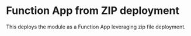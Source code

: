 # Function App from ZIP deployment

This deploys the module as a Function App leveraging zip file deployment.

